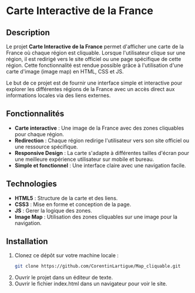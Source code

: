 # Carte Interactive de la France

## Description

Le projet **Carte Interactive de la France** permet d'afficher une carte de la France où chaque région est cliquable. Lorsque l'utilisateur clique sur une région, il est redirigé vers le site officiel ou une page spécifique de cette région. Cette fonctionnalité est rendue possible grâce à l'utilisation d'une carte d'image (image map) en HTML, CSS et JS.

Le but de ce projet est de fournir une interface simple et interactive pour explorer les différentes régions de la France avec un accès direct aux informations locales via des liens externes.

## Fonctionnalités

- **Carte interactive** : Une image de la France avec des zones cliquables pour chaque région.
- **Redirection** : Chaque région redirige l'utilisateur vers son site officiel ou une ressource spécifique.
- **Responsive Design** : La carte s'adapte à différentes tailles d'écran pour une meilleure expérience utilisateur sur mobile et bureau.
- **Simple et fonctionnel** : Une interface claire avec une navigation facile.

## Technologies

- **HTML5** : Structure de la carte et des liens.
- **CSS3** : Mise en forme et conception de la page.
- **JS** : Gerer la logique des zones.
- **Image Map** : Utilisation des zones cliquables sur une image pour la navigation.

## Installation

1. Clonez ce dépôt sur votre machine locale :
   ```bash
   git clone https://github.com/CorentinLartigue/Map_cliquable.git

2. Ouvrir le projet dans un éditeur de texte.
3. Ouvrir le fichier index.html dans un navigateur pour voir le site.
